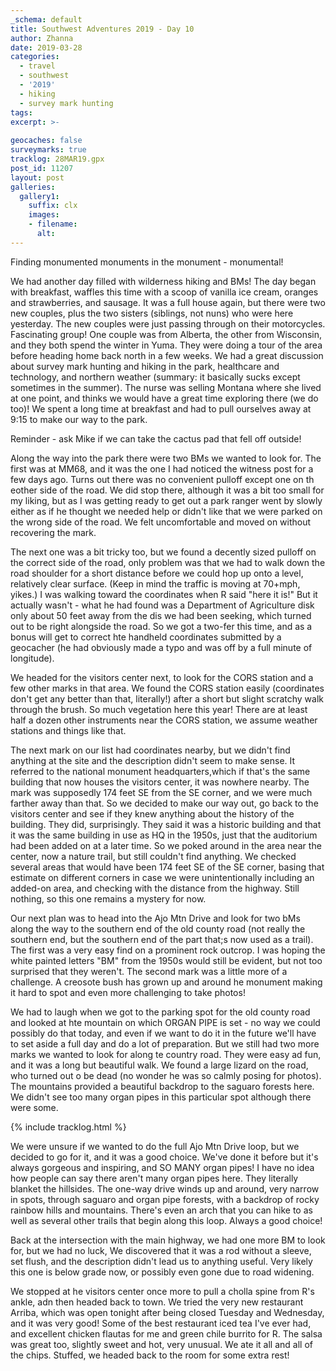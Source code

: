 ```yaml
---
_schema: default
title: Southwest Adventures 2019 - Day 10
author: Zhanna
date: 2019-03-28
categories: 
  - travel
  - southwest
  - '2019'
  - hiking
  - survey mark hunting
tags:
excerpt: >-
  
geocaches: false
surveymarks: true
tracklog: 28MAR19.gpx
post_id: 11207
layout: post  
galleries:
  gallery1:
    suffix: clx
    images:
    - filename: 
      alt:                                       
---
```


Finding monumented monuments in the monument - monumental!

We had another day filled with wilderness hiking and BMs! The day began with breakfast, waffles this time with a scoop of vanilla ice cream, oranges and strawberries, and sausage. It was a full house again, but there were two new couples, plus the two sisters (siblings, not nuns) who were here yesterday. The new couples were just passing through on their motorcycles. Fascinating group! One couple was from Alberta, the other from Wisconsin, and they both spend the winter in Yuma. They were doing a tour of the area before heading home back north in a few weeks. We had a great discussion about survey mark hunting and hiking in the park, healthcare and technology, and northern weather (summary: it basically sucks except sometimes in the summer). The nurse was selling Montana where she lived at one point, and thinks we would have a great time exploring there (we do too)! We spent a long time at breakfast and had to pull ourselves away at 9:15 to make our way to the park. 

Reminder - ask Mike if we can take the cactus pad that fell off outside!

Along the way into the park there were two BMs we wanted to look for. The first was at MM68, and it was the one I had noticed the witness post for a few days ago. Turns out there was no convenient pulloff except one on th eother side of the road. We did stop there, although it was a bit too small for my liking, but as I was getting ready to get out a park ranger went by slowly either as if he thought we needed help or didn't like that we were parked on the wrong side of the road. We felt uncomfortable and moved on without recovering the mark.

The next one was a bit tricky too, but we found a decently sized pulloff on the correct side of the road, only problem was that we had to walk down the road shoulder for a short distance before we could hop up onto a level, relatively clear surface. (Keep in mind the traffic is moving at 70+mph, yikes.) I was walking toward the coordinates when R said "here it is!" But it actually wasn't - what he had found was a Department of Agriculture disk only about 50 feet away from the dis we had been seeking, which turned out to be right alongside the road. So we got a two-fer this time, and as a bonus will get to correct hte handheld coordinates submitted by a geocacher (he had obviously made a typo and was off by a full minute of longitude).

We headed for the visitors center next, to look for the CORS station and a few other marks in that area. We found the CORS station easily (coordinates don't get any better than that, literally!) after a short but slight scratchy walk through the brush. So much vegetation here this year! There are at least half a dozen other instruments near the CORS station, we assume weather stations and things like that. 

The next mark on our list had coordinates nearby, but we didn't find anything at the site and the description didn't seem to make sense. It referred to the national monument headquarters,which if that's the same building that now houses the visitors center, it was nowhere nearby. The mark was supposedly 174 feet SE from the SE corner, and we were much farther away than that. So we decided to make our way out, go back to the visitors center and see if they knew anything about the history of the building. They did, surprisingly. They said it was a historic building and that it was the same building in use as HQ in the 1950s, just that the auditorium had been added on at a later time. So we poked around in the area near the center, now a nature trail, but still couldn't find anything. We checked several areas that would have been 174 feet SE of the SE corner, basing that estimate on different corners in case we were unintentionally including an added-on area, and checking with the distance from the highway. Still nothing, so this one remains a mystery for now.

Our next plan was to head into the Ajo Mtn Drive and look for two bMs along the way to the southern end of the old county road (not really the southern end, but the southern end of the part that;s now used as a trail). The first was a very easy find on a prominent rock outcrop. I was hoping the white painted letters "BM" from the 1950s would still be evident, but not too surprised that they weren't. The second mark was a little more of a challenge. A creosote bush has grown up and around he monument making it hard to spot and even more challenging to take photos! 

We had to laugh when we got to the parking spot for the old county road and looked at hte mountain on which ORGAN PIPE is set - no way we could possibly do that today, and even if we want to do it in the future we'll have to set aside a full day and do a lot of preparation. But we still had two more marks we wanted to look for along te country road. They were easy ad fun, and it was a long but beautiful walk. We found a large lizard on the road, who turned out o be dead (no wonder he was so calmly posing for photos). The mountains provided a beautiful backdrop to the saguaro forests here. We didn't see too many organ pipes in this particular spot although there were some. 

{% include tracklog.html %}

We were unsure if we wanted to do the full Ajo Mtn Drive loop, but we decided to go for it, and it was a good choice. We've done it before but it's always gorgeous and inspiring, and SO MANY organ pipes! I have no idea how people can say there aren't many organ pipes here. They literally blanket the hillsides. The one-way drive winds up and around, very narrow in spots, through saguaro and organ pipe forests, with a backdrop of rocky rainbow hills and mountains. There's even an arch that you can hike to as well as several other trails that begin along this loop. Always a good choice!

Back at the intersection with the main highway, we had one more BM to look for, but we had no luck, We discovered that it was a rod without a sleeve, set flush, and the description didn't lead us to anything useful. Very likely this one is below grade now, or possibly even gone due to road widening.

We stopped at he visitors center once more to pull a cholla spine from R's ankle, adn then headed back to town. We tried the very new restaurant Arriba, which was open tonight after being closed Tuesday and Wednesday, and it was very good! Some of the best restaurant iced tea I've ever had, and excellent chicken flautas for me and green chile burrito for R. The salsa was great too, slightly sweet and hot, very unusual. We ate it all and all of the chips. Stuffed, we headed back to the room for some extra rest!
